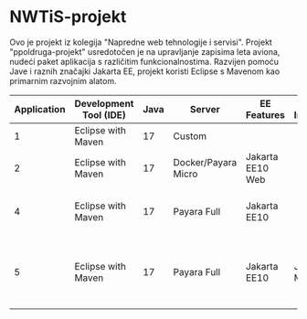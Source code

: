 # NWTiS-projekt

Ovo je projekt iz kolegija "Napredne web tehnologije i servisi". Projekt "ppoldruga-projekt" usredotočen je na upravljanje zapisima leta aviona, nudeći paket aplikacija s različitim funkcionalnostima. Razvijen pomoću Jave i raznih značajki Jakarta EE, projekt koristi Eclipse s Mavenom kao primarnim razvojnim alatom.

| Application  | Development Tool (IDE) | Java  | Server | EE Features  | User Interface | 	Database | Data Access | Purpose |
| ------------- | ------------- | ------------- | ------------- | ------------- | ------------- | ------------- | ------------- | ------------- |
| 1  | Eclipse with Maven  | 17  | Custom  |    |  |  |  | Socket Server | 
| 2  | Eclipse with Maven  | 17  | Docker/Payara Micro  |  Jakarta EE10 Web  | | Docker/JRE, HSQLDB, nwtis_bp | JDBC, SQL, CriteriaAPI | RESTful/JAX-RS web service | 
| 4  | Eclipse with Maven  | 17  | Payara Full  |  Jakarta EE10   |  | Docker/JRE, HSQLDB, nwtis_bp | JDBC, SQL, CriteriaAPI | JAX-WS web services and a WebSocket Endpoint | 
| 5  | Eclipse with Maven  | 17  | Payara Full  |  Jakarta EE10   | Jakarta MVC |  |  | Views for working with users, JMS messages, airports and flights | 

